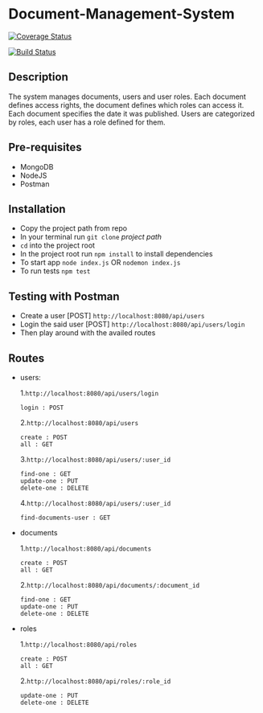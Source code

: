 # Document-Management-System

[![Coverage Status](https://coveralls.io/repos/github/andela-jwarugu/Document-Management-System/badge.svg?branch=develop)](https://coveralls.io/github/andela-jwarugu/Document-Management-System?branch=develop)

[![Build Status](https://travis-ci.org/andela-jwarugu/Document-Management-System.svg?branch=develop)](https://travis-ci.org/andela-jwarugu/Document-Management-System)

## Description

The system manages documents, users and user roles. Each document defines access rights, the document defines which roles can access it.  Each document specifies the date it was published. Users are categorized by roles, each user has a role defined for them.

## Pre-requisites 

* MongoDB
* NodeJS
* Postman

## Installation

* Copy the project path from repo
* In your terminal run `git clone` _project path_
* `cd` into the project root 
* In the project root run `npm install` to install dependencies
* To start app `node index.js` OR `nodemon index.js`
* To run tests `npm test`

## Testing with Postman

* Create a user [POST] `http://localhost:8080/api/users`
* Login the said user [POST] `http://localhost:8080/api/users/login`
* Then play around with the availed routes

## Routes

* users:

  1.`http://localhost:8080/api/users/login`
  
      login : POST
  
  2.`http://localhost:8080/api/users`

      create : POST
      all : GET
  
  3.`http://localhost:8080/api/users/:user_id`

      find-one : GET
      update-one : PUT
      delete-one : DELETE
 
  4.`http://localhost:8080/api/users/:user_id`

      find-documents-user : GET
  
* documents
  
  1.`http://localhost:8080/api/documents`

      create : POST
      all : GET
  
  2.`http://localhost:8080/api/documents/:document_id`

      find-one : GET
      update-one : PUT
      delete-one : DELETE
 
* roles
  
  1.`http://localhost:8080/api/roles`

      create : POST
      all : GET
  
  2.`http://localhost:8080/api/roles/:role_id`

      update-one : PUT
      delete-one : DELETE
